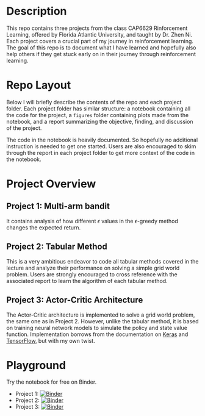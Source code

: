 # Description
This repo contains three projects from the class CAP6629 Rinforcement Learning, offered by Florida Atlantic University, and taught by Dr. Zhen Ni. Each project covers a crucial part of my journey in reinforcement learning. The goal of this repo is to document what I have learned and hopefully also help others if they get stuck early on in their journey through reinforcement learning.

# Repo Layout
Below I will briefly describe the contents of the repo and each project folder. Each project folder has similar structure: a notebook containing all the code for the project, a `figures` folder containing plots made from the notebook, and a report summarizing the objective, finding, and discussion of the project.

The code in the notebook is heavily documented. So hopefully no additional instruction is needed to get one started. Users are also encouraged to skim through the report in each project folder to get more context of the code in the notebook.

# Project Overview

## Project 1: Multi-arm bandit
It contains analysis of how different $\epsilon$ values in the $\epsilon$-greedy method changes the expected return.

## Project 2: Tabular Method
This is a very ambitious endeavor to code all tabular methods covered in the lecture and analyze their performance on solving a simple grid world problem. Users are strongly encouraged to cross reference with the associated report to learn the algorithm of each tabular method. 

## Project 3: Actor-Critic Architecture
The Actor-Critic architecture is implemented to solve a grid world problem, the same one as in Project 2. However, unlike the tabular method, it is based on training neural network models to simulate the policy and state value function. Implementation borrows from the documentation on [Keras](https://keras.io/examples/rl/actor_critic_cartpole/) and [TensorFlow](https://www.tensorflow.org/tutorials/reinforcement_learning/actor_critic), but with my own twist.

# Playground
Try the notebook for free on Binder.

* Project 1: [![Binder](https://mybinder.org/badge_logo.svg)](https://mybinder.org/v2/gh/FanchenBao/reinforcement_learning/HEAD?filepath=project_1%2Fp1_Bao.ipynb)
* Project 2: [![Binder](https://mybinder.org/badge_logo.svg)](https://mybinder.org/v2/gh/FanchenBao/reinforcement_learning/HEAD?filepath=project_2%2Fp2_Bao.ipynb)
* Project 3: [![Binder](https://mybinder.org/badge_logo.svg)](https://mybinder.org/v2/gh/FanchenBao/reinforcement_learning/HEAD?filepath=project_3%2Fp3_Bao.ipynb)